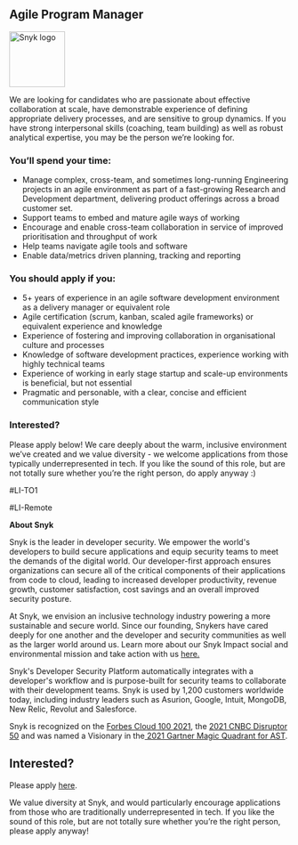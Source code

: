 Agile Program Manager
---

<img src="https://res.cloudinary.com/snyk/image/upload/v1537345894/press-kit/brand/logo-black.png" width="100" alt="Snyk logo" />

<p><span style="font-weight: 400;">We are looking for candidates who are passionate about effective collaboration at scale, have demonstrable experience of defining appropriate delivery processes, and are sensitive to group dynamics. If you have strong interpersonal skills (coaching, team building) as well as robust analytical expertise, you may be the person we’re looking for.</span></p>
<h3>You’ll spend your time:</h3>
<ul>
<li><span style="font-weight: 400;">Manage complex, cross-team, and sometimes long-running Engineering projects in an agile environment as part of a fast-growing Research and Development department, delivering product offerings across a broad customer set.</span></li>
<li><span style="font-weight: 400;">Support teams to embed and mature agile ways of working&nbsp;</span></li>
<li><span style="font-weight: 400;">Encourage and enable cross-team collaboration in service of improved prioritisation and throughput of work&nbsp;</span></li>
<li><span style="font-weight: 400;">Help teams navigate agile tools and software&nbsp;</span></li>
<li><span style="font-weight: 400;">Enable data/metrics driven planning, tracking and reporting&nbsp;</span></li>
</ul>
<h3><strong>You should apply if you:</strong></h3>
<ul>
<li><span style="font-weight: 400;">5+ years of experience in an agile software development environment as a delivery manager or equivalent role</span></li>
<li><span style="font-weight: 400;">Agile certification (scrum, kanban, scaled agile frameworks) or equivalent experience and knowledge&nbsp;</span></li>
<li><span style="font-weight: 400;">Experience of fostering and improving collaboration in organisational culture and processes</span></li>
<li><span style="font-weight: 400;">Knowledge of software development practices, experience working with highly technical teams</span></li>
<li><span style="font-weight: 400;">Experience of working in early stage startup and scale-up environments is beneficial, but not essential&nbsp;</span></li>
<li><span style="font-weight: 400;">Pragmatic and personable, with a clear, concise and efficient communication style</span></li>
</ul>
<h3><strong>Interested?</strong></h3>
<p><span style="font-weight: 400;">Please apply below! We care deeply about the warm, inclusive environment we’ve created and we value diversity - we welcome applications from those typically underrepresented in tech. If you like the sound of this role, but are not totally sure whether you’re the right person, do apply anyway :)</span></p>
<p>#LI-TO1</p>
<p>#LI-Remote</p><div class="content-conclusion"><p><strong>About Snyk</strong></p>
<p><span style="font-weight: 400;">Snyk is the leader in developer security. We empower the world's developers to build secure applications and equip security teams to meet the demands of the digital world. Our developer-first approach ensures organizations can secure all of the critical components of their applications from code to cloud, leading to increased developer productivity, revenue growth, customer satisfaction, cost savings and an overall improved security posture.&nbsp;</span></p>
<p><span style="font-weight: 400;">At Snyk, we envision an inclusive technology industry powering a more sustainable and secure world.</span> <span style="font-weight: 400;">Since our founding, Snykers have cared deeply for one another and the developer and security communities as well as the larger world around us. Learn more about our Snyk Impact social and environmental mission and take action with us </span><a href="https://snyk.io/about/snyk-impact/"><span style="font-weight: 400;">here.</span></a></p>
<p><span style="font-weight: 400;">Snyk's Developer Security Platform automatically integrates with a developer's workflow and is purpose-built for security teams to collaborate with their development teams. Snyk is used by 1,200 customers worldwide today, including industry leaders such as Asurion, Google, Intuit, MongoDB, New Relic, Revolut and Salesforce.</span></p>
<p><span style="font-weight: 400;">Snyk is recognized on the </span><a href="https://www.forbes.com/cloud100/#6f24b5ba5f94"><span style="font-weight: 400;">Forbes Cloud 100 2021</span></a><span style="font-weight: 400;">, the </span><a href="https://www.cnbc.com/2021/05/25/these-are-the-2021-cnbc-disruptor-50-companies.html"><span style="font-weight: 400;">2021 CNBC Disruptor 50</span></a><span style="font-weight: 400;"> and was named a Visionary in the</span><a href="https://snyk.io/blog/snyk-visionary-2021-gartner-magic-quadrant-for-ast/"><span style="font-weight: 400;"> 2021 Gartner Magic Quadrant for AST</span></a><span style="font-weight: 400;">.</span></p></div>

Interested?
---

Please apply [here](https://boards.greenhouse.io/snyk/jobs/5561923002#app).

We value diversity at Snyk, and would particularly encourage applications from those who are traditionally underrepresented in tech.
If you like the sound of this role, but are not totally sure whether you’re the right person, please apply anyway!
